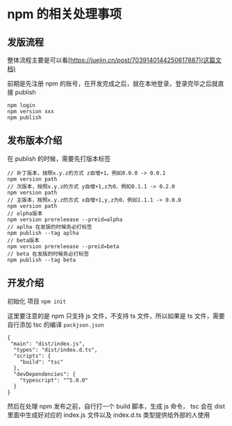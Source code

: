 # npm 的相关处理事项

## 发版流程

整体流程主要是可以看[https://juejin.cn/post/7039140144250617887](这篇文档)

前期是先注册 npm 的账号，在开发完成之后，就在本地登录，登录完毕之后就直接 publish

```
npm login
npm version xxx
npm publish
```

## 发布版本介绍

在 publish 的时候，需要先打版本标签

```
// 补丁版本，按照x.y.z的方式 z自增+1，例如0.0.0 -> 0.0.1
npm version path
// 次版本，按照x.y.z的方式 y自增+1,z为0，例如0.1.1 -> 0.2.0
npm version path
// 主版本，按照x.y.z的方式 x自增+1,y,z为0，例如1.1.1 -> 0.0.0
npm version path
// alpha版本
npm version prereleease --preid=alpha
// aplha 在发版的时候务必打标签
npm publish --tag aplha
// beta版本
npm version prereleease --preid=beta
// beta 在发版的时候务必打标签
npm publish --tag beta
```

## 开发介绍

初始化 项目
`npm init`

这里要注意的是 npm 只支持 js 文件，不支持 ts 文件，所以如果是 ts 文件，需要自行添加 tsc 的编译
`packjson.json`

```
{
 "main": "dist/index.js",
  "types": "dist/index.d.ts",
  "scripts": {
    "build": "tsc"
  },
  "devDependencies": {
    "typescript": "^5.0.0"
  }
}
```

然后在处理 npm 发布之前，自行打一个 build 脚本，生成 js 命令，
tsc 会在 dist 里面中生成好对应的 index.js 文件以及 index.d.ts 类型提供给外部的人使用
